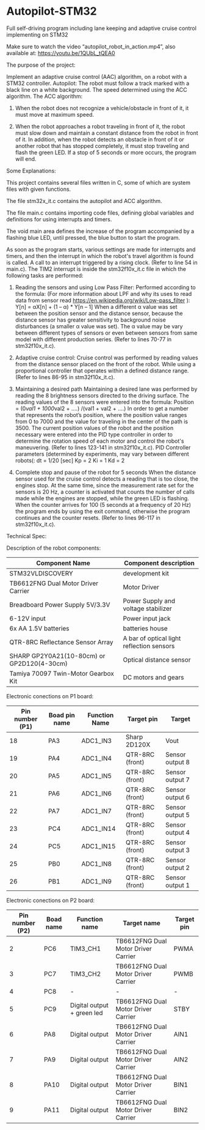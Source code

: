 # Autopilot-STM32
Full self-driving program including lane keeping and adaptive cruise control implementing on STM32

Make sure to watch the video “autopilot_robot_in_action.mp4”, also available at: https://youtu.be/1QUbL_tQEA0

The purpose of the project:

Implement an adaptive cruise control (AAC) algorithm, on a robot with a STM32 controller.
Autopilot: The robot must follow a track marked with a black line on a white background. The speed determined using the ACC algorithm.
The ACC algorithm:
1. When the robot does not recognize a vehicle/obstacle in front of it, it must move at maximum speed.

2. When the robot approaches a robot traveling in front of it, the robot must slow down and maintain a constant distance from the robot in front of it.
In addition, when the robot detects an obstacle in front of it or another robot that has stopped completely, it must stop traveling and flash the green LED.
If a stop of 5 seconds or more occurs, the program will end.

Some Explanations:

This project contains several files written in C, some of which are system files with given functions.

The file stm32x_it.c contains the autopilot and ACC algorithm.

The file main.c contains importing code files, defining global variables and definitions for using interrupts and timers.

The void main area defines the increase of the program accompanied by a flashing blue LED, until pressed, the blue button to start the program.

As soon as the program starts, various settings are made for interrupts and timers, and then the interrupt in which the robot's travel algorithm is found is called.
A call to an interrupt triggered by a rising clock. (Refer to line 54 in main.c).
The TIM2 interrupt is inside the stm32f10x_it.c file in which the following tasks are performed:
1. Reading the sensors and using Low Pass Filter:
 Performed according to the formula:
(For more information about LPF and why its uses to read data from sensor read https://en.wikipedia.org/wiki/Low-pass_filter ): 
Y[n] = αX[n] + (1 – α) * Y[n – 1]
When a different α value was set between the position sensor and the distance sensor, because the distance sensor has greater sensitivity to background noise disturbances (a smaller α value was set). The α value may be vary between different types of sensors or even between sensors from same model with different production series. (Refer to lines 70-77 in stm32f10x_it.c).
2. Adaptive cruise control:
Cruise control was performed by reading values from the distance sensor placed on the front of the robot. While using a proportional controller that operates within a defined distance range. (Refer to lines 86-95 in stm32f10x_it.c).

3. Maintaining a desired path
Maintaining a desired lane was performed by reading the 8 brightness sensors directed to the driving surface. The reading values of the 8 sensors were entered into the formula:
Position = (0*val1 + 1000*val2 + ….) /(val1 + val2 + ….)
In order to get a number that represents the robot’s position, where the position value ranges from 0 to 7000 and the value for traveling in the center of the path is 3500. The current position values of the robot and the position necessary were entered into the PID type controller in order to determine the rotation speed of each motor and control the robot's maneuvering. (Refer to lines 123-141 in stm32f10x_it.c).
PID Controller parameters (determined by experiments, may vary between different robots(:
dt = 1/20  [sec]
Kp = 2
Ki = 1
Kd = 2
3. Complete stop and pause of the robot for 5 seconds
When the distance sensor used for the cruise control detects a reading that is too close, the engines stop. At the same time, since the measurement rate set for the sensors is 20 Hz, a counter is activated that counts the number of calls made while the engines are stopped, while the green LED is flashing. When the counter arrives for 100 (5 seconds at a frequency of 20 Hz) the program ends by using the exit command, otherwise the program continues and the counter resets. (Refer to lines 96-117 in stm32f10x_it.c).

Technical Spec:

Description of the robot components:


|Component Name 								| Component description|
|-----------------------|----------------------|
|STM32VLDISCOVERY 							| development kit|
|TB6612FNG Dual Motor Driver Carrier			| Motor Driver|
|Breadboard Power Supply 5V/3.3V				| Power Supply and voltage stabilizer|
|6-12V input 								| Power input jack|
|6x AA 1.5V batteries 						| batteries house|
|QTR-8RC Reflectance Sensor Array 			| A bar of optical light reflection sensors|
|SHARP GP2Y0A21(10-80cm) or GP2D120(4-30cm) 	| Optical distance sensor|
|Tamiya 70097 Twin-Motor Gearbox Kit 		| DC motors and gears|

Electronic conections on P1 board:

|Pin number (P1)		| Boad pin name	| Function Name	| Target	pin		| Target |
|-----------------|---------------|---------------|-------------|--------|
|18		| PA3 	| ADC1_IN3	| Sharp 2D120X		| Vout|
|19		| PA4	| ADC1_IN4	| QTR-8RC (front)	| Sensor output 8|
|20 		| PA5	| ADC1_IN5	| QTR-8RC (front)	| Sensor output 7|
|21 		| PA6	| ADC1_IN6	| QTR-8RC (front)	| Sensor output 6|
|22 		| PA7	| ADC1_IN7	| QTR-8RC (front)	| Sensor output 5|
|23 		| PC4	| ADC1_IN14	| QTR-8RC (front)	| Sensor output 4|
|24 		| PC5	| ADC1_IN15	| QTR-8RC (front)	| Sensor output 3|
|25 		| PB0	| ADC1_IN8	| QTR-8RC (front)	| Sensor output 2|
|26 		| PB1	| ADC1_IN9	| QTR-8RC (front)	| Sensor output 1|

Electronic conections on P2 board:


|Pin	number (P2)| Boad name	| Function name | Target name| Target pin| 
|---------------|-----------|---------------|------------|-----------|
|2		| PC6	| TIM3_CH1			| TB6612FNG Dual Motor Driver Carrier	| PWMA|
|3		| PC7	| TIM3_CH2			| TB6612FNG Dual Motor Driver Carrier	| PWMB|
|4		| PC8	| -					| -										|  -|
|5		| PC9	| Digital output + green led	| TB6612FNG Dual Motor Driver Carrier	| STBY |
|6		| PA8	| Digital output	| TB6612FNG Dual Motor Driver Carrier	| AIN1|
|7		| PA9	| Digital output	| TB6612FNG Dual Motor Driver Carrier	| AIN2|
|8		| PA10	| Digital output	| TB6612FNG Dual Motor Driver Carrier	| BIN1|
|9		| PA11	| Digital output	| TB6612FNG Dual Motor Driver Carrier	| BIN2|
